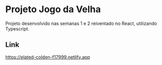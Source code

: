 # Projeto Jogo da Velha

Projeto desenvolvido nas semanas 1 e 2 reiventado no React, utilizando Typescript.

## Link
https://elated-colden-f17999.netlify.app
